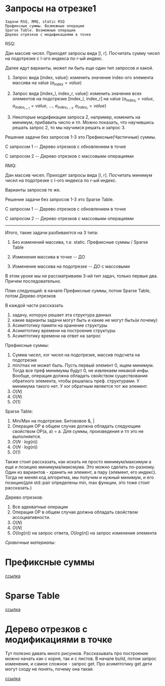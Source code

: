Запросы на отрезке1
======================
```
Задачи RSQ, RMQ, static RSQ
Префиксные суммы. Возможные операции
Sparse Table. Возможные операции
Дерево отрезков с модификациями в точке
```

RSQ:

Дан массив чисел. Приходят запросы вида [l, r]. Посчитать сумму чисел на подотрезке с l-ого индекса по r-ый индекс.

Далее идут варианты, может ли быть еще один тип запросов и какой.

1. Запрос вида [index, value]: изменить значение index-ого элемента массива на value ($a_{index} = value$)

2. Запрос вида [index_l, index_r, value]: изменить значение всех элементов на подотрезке [index_l, index_r] на value ($a_{index_l} = value$, $a_{index_{l+1}} = value$, ..., $a_{index_{r - 1}}$, $a_{index_{r}} = value$)

3. Некоторые модификации запроса 2, например, изменить на минимум, прибавить число и тп. Можно показать, что научившись решать запрос 2, то мы научимся решать и запрос 3.

Решение задачи без запросов 1-3 это Префиксные(Частичные) суммы.

С запросом 1 -- Дерево отрезков с обновлением в точке

С запросом 2 -- Дерево отрезков с массовыми операциями

RMQ:

Дан массив чисел. Приходят запросы вида [l, r]. Посчитать минимум чисел на подотрезке с l-ого индекса по r-ый индекс.

Варианты запросов те же.

Решение задачи без запросов 1-3 это Sparse Table.

С запросом 1 -- Дерево отрезков с обновлением в точке

С запросом 2 -- Дерево отрезков с массовыми операциями


-----------------------

Итого, такие задачи разбиваются на 3 типа:

1. Без изменений массива, т.е. static. Префиксные суммы / Sparse Table

2. Изменения массива в точке -- ДО

3. Изменение массива на подотрезке -- ДО с массовыми

В этом уроке мы не рассматриваем 3-ий тип задач, только первые два. Причем последовательно.

План следующий: в начале Префиксные суммы, потом Sparse Table, потом Дерево отрезков

В каждой части рассказать

1. задачу, которую решает эта структура данных
2. какие варианты задачи могут быть и какие не могут быть(и почему)
3. Асимптотику памяти на хранение структуры
4. Асимптотику времени на построение структуры
5. Асимптотику времени на ответ на запрос

Префиксные суммы:

1. Сумма чисел, xor чисел на подотрезке, массив подсчета на подотрезке
2. min/max не может быть. Пусть первый элемент 0, ищем минимум. Тогда все преф минимумы будут 0, не извлекаем никакой инфы. Вообще, операция должна обладать свойством существования обратного элемента, чтобы решалась преф. структурами. У минимума такого нет. У xor обратным является тот же элемент.
3. $O(N)$
4. $O(N)$
5. $O(1)$

Sparse Table:

1. Min/Max на подотрезке. Битововое &, |
2. Операция OP в общем случае должна обладать следующим свойством OP(a, a) = a. Для суммы, произведения и тп это не выполняется.
3. $O(N\cdot log(n))$
4. $O(N\cdot log(n))$
5. $O(1)$

Также стоит рассказать, как искать не просто минимум/максимум а еще и позицию минимума/максмума. Это можно сделать по-разному. Один из вариантов - хранить не элемент, а пару {элемент, его индекс}. Тогда не меняя код алгоритма, мы получим и нужный минимум, и его позицию(для std::pair определены min, max функции, это тоже стоит рассказать.)

Дерево отрезков:

1. Все адекватные операции
2. Операция OP в общем случае должна обладать свойством ассоциативности.
3. $O(N)$
4. $O(N)$
5. $O(log(n))$ на запрос ответа, $O(log(n))$ на запрос изменения элемента

_Сравочные материалы:_

# Префиксные суммы

[ссылка](https://codeforces.com/blog/entry/88474?locale=ru)

# Sparse Table

[ссылка](https://wiki.algocode.ru/index.php?title=Sparse_Table)

# Дерево отрезков с модификациями в точке

Тут полезно давать много рисунков. Рассказывать про построение можно начать как с корня, так и с листов. В начале build, потом запрос изменения, и самое сложное - запрос get. Про асимптотику get дети могут сходу не понять, почему она такая.

[ссылка](https://wiki.algocode.ru/index.php?title=%D0%94%D0%B5%D1%80%D0%B5%D0%B2%D0%BE_%D0%BE%D1%82%D1%80%D0%B5%D0%B7%D0%BA%D0%BE%D0%B2)
